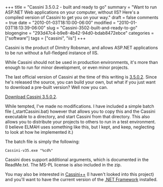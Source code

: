 +++
title = "Cassini 3.5.0.2 - built and ready to go"
summary = "Want to run ASP.NET Web applications on your computer, without IIS? Here's a compiled version of Cassini to get you on your way."
draft = false
comments = true
date = "2010-01-03T18:10:00-06:00"
modified = "2010-01-03T18:13:39-06:00"
slug = "Cassini-3502-built-and-ready-to-go"
blogengine = "293d47c4-b9e8-4b42-94d0-bdab8472ebce"
categories = ["software"]
tags = ["cassini", "iis"]
+++

<p>Cassini is the product of Dimitry Robsman, and allows ASP.NET applications to be run without&nbsp;a full-fledged instance of IIS.</p>
<p>While Cassini should not be used in production environments, it's more than enough to run for minor development, or even minor projects.</p>
<p>The last official version of Cassini at the time of this writing&nbsp;is <a rel="external" href="http://blogs.msdn.com/dmitryr/archive/2009/04/23/cassini-support-for-friendly-urls-routing.aspx">3.5.0.2</a>. Since he's released the source, you can build your own, but what if you just want to download a pre-built version? Well now you can.</p>
<p><a rel="external download" href="http://jamesrskemp.com/applications/Cassini_3.5.0.2.zip">Download Cassini 3.5.0.2</a>.</p>
<p>While tempted, I've made no modifications. I have included a simple batch file (_startCassini.bat) however that allows you to copy this and the Cassini executable to a directory, and start Cassini from that directory. This also allows you to distribute your projects to others to run in a test environment. (I believe ELMAH uses something like this, but I kept, and keep,&nbsp;neglecting to look at how he implemented it.)</p>
<p>The batch file is simply the following:</p>
<pre class="code"><code class="powershell">Cassini-v35.exe "%cd%"</code></pre>
<p>Cassini does support additional arguments, which is documented in the ReadMe.txt. The MS-PL license is also included in the zip.</p>
<p>You may also be interested in <a rel="external" href="http://cassinipp.codeplex.com/">Cassini++</a> (I haven't looked into this project) and you'll want to have the current version of the <a rel="external" href="http://smallestdotnet.com/">.NET Framework</a> installed.</p>
